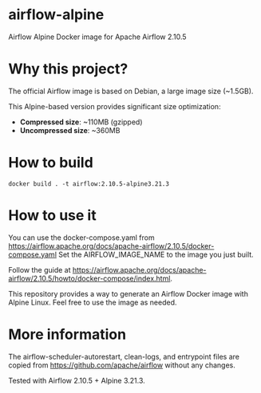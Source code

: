 # airflow-alpine
Airflow Alpine Docker image for Apache Airflow 2.10.5

# Why this project?
The official Airflow image is based on Debian, a large image size (~1.5GB). 

This Alpine-based version provides significant size optimization:
- **Compressed size**: ~110MB (gzipped)
- **Uncompressed size**: ~360MB

# How to build
```
docker build . -t airflow:2.10.5-alpine3.21.3
```

# How to use it
You can use the docker-compose.yaml from https://airflow.apache.org/docs/apache-airflow/2.10.5/docker-compose.yaml
Set the AIRFLOW_IMAGE_NAME to the image you just built.

Follow the guide at https://airflow.apache.org/docs/apache-airflow/2.10.5/howto/docker-compose/index.html.

This repository provides a way to generate an Airflow Docker image with Alpine Linux. Feel free to use the image as needed.

# More information
The airflow-scheduler-autorestart, clean-logs, and entrypoint files are copied from https://github.com/apache/airflow without any changes.

Tested with Airflow 2.10.5 + Alpine 3.21.3.
